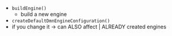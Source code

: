 * `buildEngine()`
  * build a new engine
* `createDefaultDmnEngineConfiguration()`
* if you change it -> can ALSO affect | ALREADY created engines